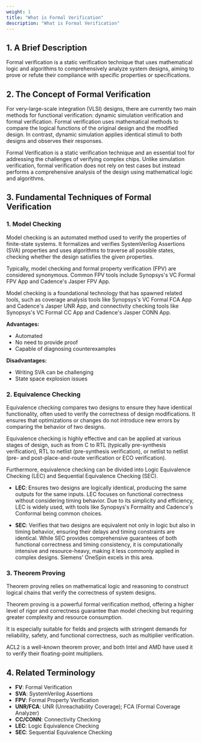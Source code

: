 ```yaml
---
weight: 1
title: "What is Formal Verification"
description: "What is Formal Verification"
---
```


## 1. A Brief Description

Formal verification is a static verification technique that uses mathematical logic and algorithms to comprehensively analyze system designs, aiming to prove or refute their compliance with specific properties or specifications.

## 2. The Concept of Formal Verification

For very-large-scale integration (VLSI) designs, there are currently two main methods for functional verification: dynamic simulation verification and formal verification. Formal verification uses mathematical methods to compare the logical functions of the original design and the modified design. In contrast, dynamic simulation applies identical stimuli to both designs and observes their responses.

Formal Verification is a static verification technique and an essential tool for addressing the challenges of verifying complex chips. Unlike simulation verification, formal verification does not rely on test cases but instead performs a comprehensive analysis of the design using mathematical logic and algorithms.

## 3. Fundamental Techniques of Formal Verification

### 1. Model Checking

Model checking is an automated method used to verify the properties of finite-state systems. It formalizes and verifies SystemVerilog Assertions (SVA) properties and uses algorithms to traverse all possible states, checking whether the design satisfies the given properties.

Typically, model checking and formal property verification (FPV) are considered synonymous. Common FPV tools include Synopsys's VC Formal FPV App and Cadence's Jasper FPV App.

Model checking is a foundational technology that has spawned related tools, such as coverage analysis tools like Synopsys's VC Formal FCA App and Cadence's Jasper UNR App, and connectivity checking tools like Synopsys's VC Formal CC App and Cadence's Jasper CONN App.

**Advantages:**
- Automated
- No need to provide proof
- Capable of diagnosing counterexamples

**Disadvantages:**
- Writing SVA can be challenging
- State space explosion issues

### 2. Equivalence Checking

Equivalence checking compares two designs to ensure they have identical functionality, often used to verify the correctness of design modifications. It ensures that optimizations or changes do not introduce new errors by comparing the behavior of two designs.

Equivalence checking is highly effective and can be applied at various stages of design, such as from C to RTL (typically pre-synthesis verification), RTL to netlist (pre-synthesis verification), or netlist to netlist (pre- and post-place-and-route verification or ECO verification).

Furthermore, equivalence checking can be divided into Logic Equivalence Checking (LEC) and Sequential Equivalence Checking (SEC).

- **LEC**: Ensures two designs are logically identical, producing the same outputs for the same inputs. LEC focuses on functional correctness without considering timing behavior. Due to its simplicity and efficiency, LEC is widely used, with tools like Synopsys's Formality and Cadence's Conformal being common choices.

- **SEC**: Verifies that two designs are equivalent not only in logic but also in timing behavior, ensuring their delays and timing constraints are identical. While SEC provides comprehensive guarantees of both functional correctness and timing consistency, it is computationally intensive and resource-heavy, making it less commonly applied in complex designs. Siemens' OneSpin excels in this area.

### 3. Theorem Proving

Theorem proving relies on mathematical logic and reasoning to construct logical chains that verify the correctness of system designs.

Theorem proving is a powerful formal verification method, offering a higher level of rigor and correctness guarantee than model checking but requiring greater complexity and resource consumption.

It is especially suitable for fields and projects with stringent demands for reliability, safety, and functional correctness, such as multiplier verification.

ACL2 is a well-known theorem prover, and both Intel and AMD have used it to verify their floating-point multipliers.

## 4. Related Terminology

- **FV**: Formal Verification
- **SVA**: SystemVerilog Assertions
- **FPV**: Formal Property Verification
- **UNR/FCA**: UNR (Unreachability Coverage); FCA (Formal Coverage Analyzer)
- **CC/CONN**: Connectivity Checking
- **LEC**: Logic Equivalence Checking
- **SEC**: Sequential Equivalence Checking
